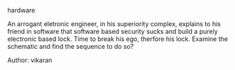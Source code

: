 hardware

An arrogant eletronic engineer, in his superiority complex, explains to his friend in software that software based security sucks and build a purely electronic based lock. Time to break his ego, therfore his lock. Examine the schematic and find the sequence to do so?

Author: vikaran
